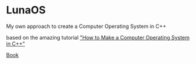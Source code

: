 # LunaOS
My own approach to create a Computer Operating System in C++

based on the amazing tutorial ["How to Make a Computer Operating System in C++"](https://github.com/SamyPesse/How-to-Make-a-Computer-Operating-System)

[Book](https://www.gitbook.com/book/samypesse/how-to-create-an-operating-system/details)

